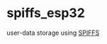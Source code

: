 # spiffs_esp32
user-data storage using [SPIFFS](https://docs.espressif.com/projects/esp-idf/en/stable/esp32/api-reference/storage/spiffs.html)




